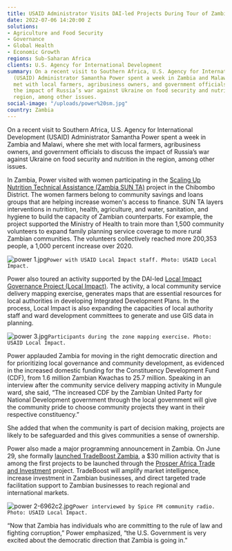 ```yaml
---
title: USAID Administrator Visits DAI-led Projects During Tour of Zambia
date: 2022-07-06 14:20:00 Z
solutions:
- Agriculture and Food Security
- Governance
- Global Health
- Economic Growth
regions: Sub-Saharan Africa
clients: U.S. Agency for International Development
summary: On a recent visit to Southern Africa, U.S. Agency for International Development
  (USAID) Administrator Samantha Power spent a week in Zambia and Malawi, where she
  met with local farmers, agribusiness owners, and government officials to discuss
  the impact of Russia’s war against Ukraine on food security and nutrition in the
  region, among other issues.
social-image: "/uploads/power%20sm.jpg"
country: Zambia
---
```


On a recent visit to Southern Africa, U.S. Agency for International Development (USAID) Administrator Samantha Power spent a week in Zambia and Malawi, where she met with local farmers, agribusiness owners, and government officials to discuss the impact of Russia’s war against Ukraine on food security and nutrition in the region, among other issues.

In Zambia, Power visited with women participating in the [Scaling Up Nutrition Technical Assistance (Zambia SUN TA)](https://www.dai.com/our-work/projects/zambia-scaling-up-nutrition-technical-assistance-zambia-sun-ta) project in the Chibombo District. The women farmers belong to community savings and loans groups that are helping increase women's access to finance. SUN TA layers interventions in nutrition, health, agriculture, and water, sanitation, and hygiene to build the capacity of Zambian counterparts. For example, the project supported the Ministry of Health to train more than 1,500 community volunteers to expand family planning service coverage to more rural Zambian communities. The volunteers collectively reached more 200,353 people, a 1,000 percent increase over 2020.

![power 1.jpg](/uploads/power%201.jpg)`Power with USAID Local Impact staff. Photo: USAID Local Impact.`

Power also toured an activity supported by the DAI-led [Local Impact Governance Project (Local Impact)](https://www.dai.com/our-work/projects/zambia-local-impact-activity). The activity, a local community service delivery mapping exercise, generates maps that are essential resources for local authorities in developing Integrated Development Plans. In the process, Local Impact is also expanding the capacities of local authority staff and ward development committees to generate and use GIS data in planning. 

![power 3.jpg](/uploads/power%203.jpg)`Participants during the zone mapping exercise. Photo: USAID Local Impact.`

Power applauded Zambia for moving in the right democratic direction and for prioritizing local governance and community development, as evidenced in the increased domestic funding for the Constituency Development Fund (CDF), from 1.6 million Zambian Kwachas to 25.7 million. Speaking in an interview after the community service delivery mapping activity in Mungule ward, she said, “The increased CDF by the Zambian United Party for National Development government through the local government will give the community pride to choose community projects they want in their respective constituency.”

She added that when the community is part of decision making, projects are likely to be safeguarded and this gives communities a sense of ownership.
 
Power also made a major programming announcement in Zambia. On June 29, she formally [launched TradeBoost Zambia](https://www.usaid.gov/news-information/press-releases/jun-29-2022-administrator-samantha-power-launches-30-million-tradeboost-program), a $30 million activity that is among the first projects to be launched through the [Prosper Africa Trade and Investment](https://www.dai.com/our-work/projects/africa-trade-and-investment-ati-activity) project. TradeBoost will amplify market intelligence, increase investment in Zambian businesses, and direct targeted trade facilitation support to Zambian businesses to reach regional and international markets. 

![power 2-6962c2.jpg](/uploads/power%202-6962c2.jpg)`Power interviewed by Spice FM community radio. Photo: USAID Local Impact.`

“Now that Zambia has individuals who are committing to the rule of law and fighting corruption,” Power emphasized, “the U.S. Government is very excited about the democratic direction that Zambia is going in.” 